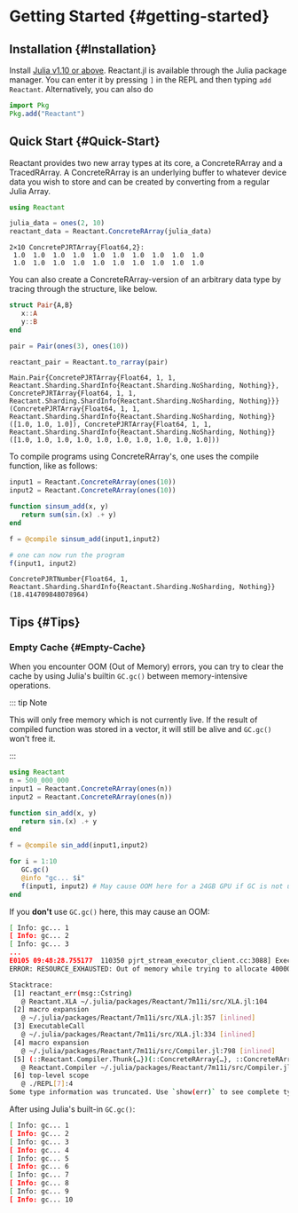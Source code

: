 
# Getting Started {#getting-started}

## Installation {#Installation}

Install [Julia v1.10 or above](https://julialang.org/downloads/). Reactant.jl is available through the Julia package manager. You can enter it by pressing `]` in the REPL and then typing `add Reactant`. Alternatively, you can also do

```julia
import Pkg
Pkg.add("Reactant")
```


## Quick Start {#Quick-Start}

Reactant provides two new array types at its core, a ConcreteRArray and a TracedRArray. A ConcreteRArray is an underlying buffer to whatever device data you wish to store and can be created by converting from a regular Julia Array.

```julia
using Reactant

julia_data = ones(2, 10)
reactant_data = Reactant.ConcreteRArray(julia_data)
```


```
2×10 ConcretePJRTArray{Float64,2}:
 1.0  1.0  1.0  1.0  1.0  1.0  1.0  1.0  1.0  1.0
 1.0  1.0  1.0  1.0  1.0  1.0  1.0  1.0  1.0  1.0
```


You can also create a ConcreteRArray-version of an arbitrary data type by tracing through the structure, like below.

```julia
struct Pair{A,B}
   x::A
   y::B
end

pair = Pair(ones(3), ones(10))

reactant_pair = Reactant.to_rarray(pair)
```


```
Main.Pair{ConcretePJRTArray{Float64, 1, 1, Reactant.Sharding.ShardInfo{Reactant.Sharding.NoSharding, Nothing}}, ConcretePJRTArray{Float64, 1, 1, Reactant.Sharding.ShardInfo{Reactant.Sharding.NoSharding, Nothing}}}(ConcretePJRTArray{Float64, 1, 1, Reactant.Sharding.ShardInfo{Reactant.Sharding.NoSharding, Nothing}}([1.0, 1.0, 1.0]), ConcretePJRTArray{Float64, 1, 1, Reactant.Sharding.ShardInfo{Reactant.Sharding.NoSharding, Nothing}}([1.0, 1.0, 1.0, 1.0, 1.0, 1.0, 1.0, 1.0, 1.0, 1.0]))
```


To compile programs using ConcreteRArray&#39;s, one uses the compile function, like as follows:

```julia
input1 = Reactant.ConcreteRArray(ones(10))
input2 = Reactant.ConcreteRArray(ones(10))

function sinsum_add(x, y)
   return sum(sin.(x) .+ y)
end

f = @compile sinsum_add(input1,input2)

# one can now run the program
f(input1, input2)
```


```
ConcretePJRTNumber{Float64, 1, Reactant.Sharding.ShardInfo{Reactant.Sharding.NoSharding, Nothing}}(18.414709848078964)
```


## Tips {#Tips}

### Empty Cache {#Empty-Cache}

When you encounter OOM (Out of Memory) errors, you can try to clear the cache by using Julia&#39;s builtin `GC.gc()` between memory-intensive operations.

::: tip Note

This will only free memory which is not currently live. If the result of compiled function was stored in a vector, it will still be alive and `GC.gc()` won&#39;t free it.

:::

```julia
using Reactant
n = 500_000_000
input1 = Reactant.ConcreteRArray(ones(n))
input2 = Reactant.ConcreteRArray(ones(n))

function sin_add(x, y)
   return sin.(x) .+ y
end

f = @compile sin_add(input1,input2)

for i = 1:10
   GC.gc()
   @info "gc... $i"
   f(input1, input2) # May cause OOM here for a 24GB GPU if GC is not used
end
```


If you **don&#39;t** use `GC.gc()` here, this may cause an OOM:

```bash
[ Info: gc... 1
[ Info: gc... 2
[ Info: gc... 3
...
E0105 09:48:28.755177  110350 pjrt_stream_executor_client.cc:3088] Execution of replica 0 failed: RESOURCE_EXHAUSTED: Out of memory while trying to allocate 4000000000 bytes.
ERROR: RESOURCE_EXHAUSTED: Out of memory while trying to allocate 4000000000 bytes.

Stacktrace:
 [1] reactant_err(msg::Cstring)
   @ Reactant.XLA ~/.julia/packages/Reactant/7m11i/src/XLA.jl:104
 [2] macro expansion
   @ ~/.julia/packages/Reactant/7m11i/src/XLA.jl:357 [inlined]
 [3] ExecutableCall
   @ ~/.julia/packages/Reactant/7m11i/src/XLA.jl:334 [inlined]
 [4] macro expansion
   @ ~/.julia/packages/Reactant/7m11i/src/Compiler.jl:798 [inlined]
 [5] (::Reactant.Compiler.Thunk{…})(::ConcreteRArray{…}, ::ConcreteRArray{…})
   @ Reactant.Compiler ~/.julia/packages/Reactant/7m11i/src/Compiler.jl:909
 [6] top-level scope
   @ ./REPL[7]:4
Some type information was truncated. Use `show(err)` to see complete types.
```


After using Julia&#39;s built-in `GC.gc()`:

```bash
[ Info: gc... 1
[ Info: gc... 2
[ Info: gc... 3
[ Info: gc... 4
[ Info: gc... 5
[ Info: gc... 6
[ Info: gc... 7
[ Info: gc... 8
[ Info: gc... 9
[ Info: gc... 10
```


